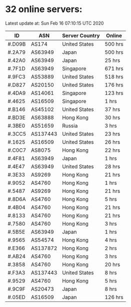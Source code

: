# 32 online servers:

Latest update at: Sun Feb 16 07:10:15 UTC 2020

| ID | ASN | Server Country | Online |
| -- | --- | -------------- | ------ |
| #.D09B | AS174 | United States | 500 hrs |
| #.2A79 | AS63949 | Japan | 500 hrs |
| #.42A0 | AS63949 | Japan | 25 hrs |
| #.7F1D | AS63949 | Singapore | 671 hrs |
| #.9FC3 | AS53889 | United States | 518 hrs |
| #.D827 | AS20150 | United States | 176 hrs |
| #.4DA9 | AS14061 | Singapore | 123 hrs |
| #.4625 | AS16509 | Singapore | 1 hrs |
| #.B146 | AS45102 | United States | 37 hrs |
| #.BD3E | AS63888 | Hong Kong | 30 hrs |
| #.3BE0 | AS51659 | Russia | 3 hrs |
| #.3CC5 | AS137443 | United States | 23 hrs |
| #.1625 | AS16509 | United States | 26 hrs |
| #.C0C7 | AS8075 | Hong Kong | 22 hrs |
| #.4F81 | AS63949 | Japan | 1 hrs |
| #.4E47 | AS63949 | United States | 28 hrs |
| #.3E33 | AS9269 | Hong Kong | 21 hrs |
| #.9052 | AS4760 | Hong Kong | 1 hrs |
| #.5487 | AS9269 | Hong Kong | 21 hrs |
| #.8D6A | AS4760 | Hong Kong | 5 hrs |
| #.4B04 | AS4760 | Hong Kong | 21 hrs |
| #.8133 | AS4760 | Hong Kong | 21 hrs |
| #.7580 | AS4760 | Hong Kong | 3 hrs |
| #.5B5E | AS63949 | Japan | 1 hrs |
| #.9565 | AS54574 | Hong Kong | 4 hrs |
| #.E366 | AS137872 | Hong Kong | 2 hrs |
| #.AB24 | AS4760 | Hong Kong | 3 hrs |
| #.3858 | AS4760 | Hong Kong | 20 hrs |
| #.F3A3 | AS137443 | United States | 8 hrs |
| #.9529 | AS4760 | Hong Kong | 5 hrs |
| #.9C9F | AS20473 | Japan | 8 hrs |
| #.05ED | AS16509 | Japan | 126 hrs |


